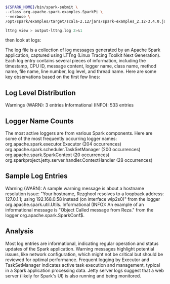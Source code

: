 ```bash

${SPARK_HOME}/bin/spark-submit \
--class org.apache.spark.examples.SparkPi \
--verbose \
/opt/spark/examples/target/scala-2.12/jars/spark-examples_2.12-3.4.0.jar 100

lttng view > output-lttng.log 2>&1
```

then look at logs: 

The log file is a collection of log messages generated by an Apache Spark application, captured using LTTng (Linux Tracing Toolkit Next Generation). Each log entry contains several pieces of information, including the timestamp, CPU ID, message content, logger name, class name, method name, file name, line number, log level, and thread name. Here are some key observations based on the first few lines:

## Log Level Distribution
Warnings (WARN): 3 entries
Informational (INFO): 533 entries


## Logger Name Counts
The most active loggers are from various Spark components. Here are some of the most frequently occurring logger names:
org.apache.spark.executor.Executor (204 occurrences)
org.apache.spark.scheduler.TaskSetManager (200 occurrences)
org.apache.spark.SparkContext (20 occurrences)
org.sparkproject.jetty.server.handler.ContextHandler (28 occurrences)



## Sample Log Entries
Warning (WARN): A sample warning message is about a hostname resolution issue: "Your hostname, Rezghool resolves to a loopback address: 127.0.1.1; using 192.168.0.58 instead (on interface wlp2s0)" from the logger org.apache.spark.util.Utils.
Informational (INFO): An example of an informational message is "Object Called message from Reza." from the logger org.apache.spark.SparkConf$.

## Analysis
Most log entries are informational, indicating regular operation and status updates of the Spark application.
Warning messages highlight potential issues, like network configuration, which might not be critical but should be reviewed for optimal performance.
Frequent logging by Executor and TaskSetManager indicates active task execution and management, typical in a Spark application processing data.
Jetty server logs suggest that a web server (likely for Spark's UI) is also running and being monitored.



